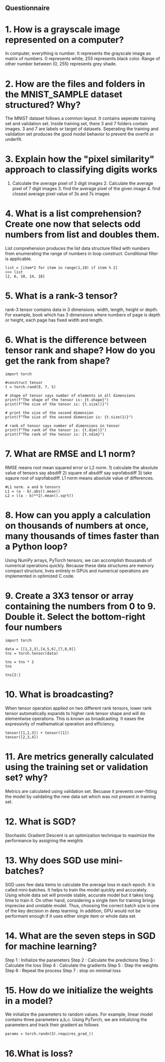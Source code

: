 ## Questionnaire
#  1. How is a grayscale image represented on a computer?
In computer, everything is number. It represents the grayscale image as matrix of numbers. 0 represents white, 255 represents black color. Range of other number between (0, 255) represents grey shade.

#  2. How are the files and folders in the MNIST_SAMPLE dataset structured? Why?
The MNIST dataset follows a common layout. It contains seperate training set and validation set. Inside training set, there 3 and 7 folders contain images. 3 and 7 are labels or target of datasets.
Seperating the training and validation set produces the good model behavior to prevent the overfit or underfit.

#  3. Explain how the "pixel similarity" approach to classifying digits works
1. Calculate the average pixel of 3 digit images 2. Calculate the average pixel of 7 digit images 3. find the average pixel of the given image 4. find closest average pixel value of 3s and 7s images

#  4. What is a list comprehension? Create one now that selects odd numbers from list and doubles them.
List comprehension produces the list data structure filled with numbers from enumerating the range of numbers in loop construct. Conditional filter is applicable.
```
list = [item*2 for item in range(1,10) if item % 2]
>>> list
[2, 6, 10, 14, 18]
```
#  5. What is a rank-3 tensor?
rank-3 tensor contains data in 3 dimensions. width, length, height or depth. For example, book which has 3 dimensions where numbers of page is depth or height, each page has fixed width and length.

# 6. What is the difference between tensor rank and shape? How do you get the rank from shape?
```
import torch

#construct tensor
t = torch.rand(9, 7, 5)

# shape of tensor says number of elements in all dimensions
print(f"The shape of the tensor is: {t.shape}")
print(f"The size of the tensor is: {t.size()}")

# print the size of the second dimension
print(f"The size of the second dimension is: {t.size(1)}")

# rank of tensor says number of dimensions in tensor
print(f"The rank of the tensor is: {t.dim()}")
print(f"The rank of the tensor is: {t.ndim}")
```

# 7. What are RMSE and L1 norm?
RMSE means root mean squared error or L2 norm. 1) calculate the absolute value of tensors say absdiff 2) square of absdiff say sqrofabsdiff 3) take sqaure root of sqrofabsdiff. L1 norm means absolute value of differences.

```
#L1 norm. a and b tensors
L1 = (a - b).abs().mean()  
L2 = ((a - b)**2).mean().sqrt()
```

# 8. How can you apply a calculation on thousands of numbers at once, many thousands of times faster than a Python loop?
Using NumPy arrays, PyTorch tensors, we can accomplish thousands of numerical operations quickly. Because these data structures are memory compact structure, lives entirely in GPUs and numerical operations are implemented in optimized C code.

# 9. Create a 3X3 tensor or array containing the numbers from 0 to 9. Double it. Select the bottom-right four numbers
```
import torch

data = [[1,2,3],[4,5,6],[7,8,9]]
tns = torch.tensor(data)

tns = tns * 2
tns

tns[2:]
```
# 10. What is broadcasting?
When tensor operation applied on two different rank tensors, lower rank tensor automatically expands to higher rank tensor shape and will do elementwise operations. This is known as broadcasting. It eases the expressivity of mathematical operation and efficiency.
```
tensor([1,2,3]) + tensor([1])
tensor([2,3,4])
```

# 11. Are metrics generally calculated using the training set or validation set? why?
Metrics are calculated using validation set. Becuase it prevents over-fitting the model by validating the new data set which was not present in training set.

# 12. What is SGD?
Stochastic Gradient Descent is an optimization technique to maximize the performance by assigning the weights

# 13. Why does SGD use mini-batches?
SGD uses few data items to calculate the average loss in each epoch. It is called mini-batches. It helps to train the model quickly and accurately. Using whole data set will provide stable, accurate model but it takes long time to train it. On other hand, considering a single item for training brings imprecise and unstable model. Thus, choosing the correct batch size is one of the key decision in deep learning. In addition, GPU would not be performant enough if it uses either single item or whole data set.

# 14. What are the seven steps in SGD for machine learning?
Step 1 : Initialize the parameters
Step 2 : Calculate the predictions
Step 3 : Calculate the loss
Step 4 : Calculate the gradients
Step 5 : Step the weights
Step 6 : Repeat the process
Step 7 : stop on minimal loss

# 15. How do we initialize the weights in a model?
We initialize the parameters to random values. For example, linear model contains three parameters a,b,c. Using PyTorch, we are initializing the parameters and track their gradient as follows
```
params = torch.randn(3).requires_grad_()
```

# 16.What is loss?



